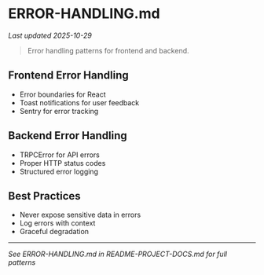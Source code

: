 # ERROR-HANDLING.md
*Last updated 2025-10-29*

> Error handling patterns for frontend and backend.

## Frontend Error Handling

- Error boundaries for React
- Toast notifications for user feedback
- Sentry for error tracking

## Backend Error Handling

- TRPCError for API errors
- Proper HTTP status codes
- Structured error logging

## Best Practices

- Never expose sensitive data in errors
- Log errors with context
- Graceful degradation

---

*See ERROR-HANDLING.md in README-PROJECT-DOCS.md for full patterns*
